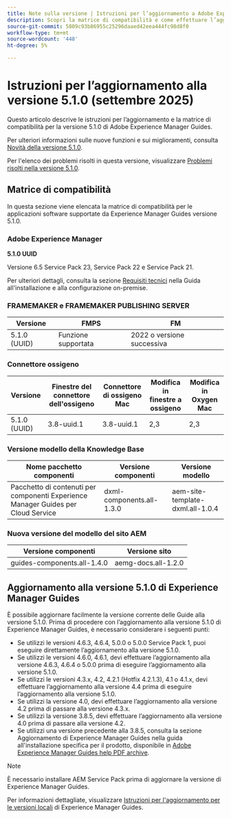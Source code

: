 ```yaml
---
title: Note sulla versione | Istruzioni per l’aggiornamento a Adobe Experience Manager Guides versione 5.1.0
description: Scopri la matrice di compatibilità e come effettuare l’aggiornamento alla versione 5.1.0 di Adobe Experience Manager Guides.
source-git-commit: 5809c93b86955c25296daaed42eea444fc98d8f0
workflow-type: tm+mt
source-wordcount: '448'
ht-degree: 5%

---
```


# Istruzioni per l’aggiornamento alla versione 5.1.0 (settembre 2025)

Questo articolo descrive le istruzioni per l’aggiornamento e la matrice di compatibilità per la versione 5.1.0 di Adobe Experience Manager Guides.

Per ulteriori informazioni sulle nuove funzioni e sui miglioramenti, consulta [Novità della versione 5.1.0](../release-info/whats-new-5-1-0.md).

Per l&#39;elenco dei problemi risolti in questa versione, visualizzare [Problemi risolti nella versione 5.1.0](../release-info/fixed-issues-5-1-0.md).

## Matrice di compatibilità

In questa sezione viene elencata la matrice di compatibilità per le applicazioni software supportate da Experience Manager Guides versione 5.1.0.

### Adobe Experience Manager

**5.1.0 UUID**

Versione 6.5 Service Pack 23, Service Pack 22 e Service Pack 21.

Per ulteriori dettagli, consulta la sezione [Requisiti tecnici](../install-guide/download-install-technical-requirements.md) nella Guida all&#39;installazione e alla configurazione on-premise.

### FRAMEMAKER e FRAMEMAKER PUBLISHING SERVER

| Versione | FMPS | FM |
| --- | --- | --- |
| 5.1.0 (UUID) | Funzione supportata | 2022 o versione successiva |

### Connettore ossigeno

| Versione | Finestre del connettore dell&#39;ossigeno | Connettore di ossigeno Mac | Modifica in finestre a ossigeno | Modifica in Oxygen Mac |
| --- | --- | --- |--- |--- |
| 5.1.0 (UUID) | 3.8-uuid.1 | 3.8-uuid.1 | 2,3 | 2,3 |

### Versione modello della Knowledge Base

| Nome pacchetto componenti | Versione componenti | Versione modello |
|---|---|---|
| Pacchetto di contenuti per componenti Experience Manager Guides per Cloud Service | dxml-components.all-1.3.0 | aem-site-template-dxml.all-1.0.4 |

### Nuova versione del modello del sito AEM


| Versione componenti | Versione sito |
|---|---|
| guides-components.all-1.4.0 | aemg-docs.all-1.2.0 |


## Aggiornamento alla versione 5.1.0 di Experience Manager Guides

È possibile aggiornare facilmente la versione corrente delle Guide alla versione 5.1.0. Prima di procedere con l’aggiornamento alla versione 5.1.0 di Experience Manager Guides, è necessario considerare i seguenti punti:

- Se utilizzi le versioni 4.6.3, 4.6.4, 5.0.0 o 5.0.0 Service Pack 1, puoi eseguire direttamente l’aggiornamento alla versione 5.1.0.
- Se utilizzi le versioni 4.6.0, 4.6.1, devi effettuare l’aggiornamento alla versione 4.6.3, 4.6.4 o 5.0.0 prima di eseguire l’aggiornamento alla versione 5.1.0.
- Se utilizzi le versioni 4.3.x, 4.2, 4.2.1 (Hotfix 4.2.1.3), 4.1 o 4.1.x, devi effettuare l’aggiornamento alla versione 4.4 prima di eseguire l’aggiornamento alla versione 5.1.0.
- Se utilizzi la versione 4.0, devi effettuare l’aggiornamento alla versione 4.2 prima di passare alla versione 4.3.x.
- Se utilizzi la versione 3.8.5, devi effettuare l’aggiornamento alla versione 4.0 prima di passare alla versione 4.2.
- Se utilizzi una versione precedente alla 3.8.5, consulta la sezione Aggiornamento di Experience Manager Guides nella guida all&#39;installazione specifica per il prodotto, disponibile in [Adobe Experience Manager Guides help PDF archive](https://helpx.adobe.com/xml-documentation-for-experience-manager/archive.html).

>[!NOTE]
>
>È necessario installare AEM Service Pack prima di aggiornare la versione di Experience Manager Guides.

Per informazioni dettagliate, visualizzare [Istruzioni per l&#39;aggiornamento per le versioni locali](../install-guide/upgrade-xml-documentation.md) di Experience Manager Guides.
